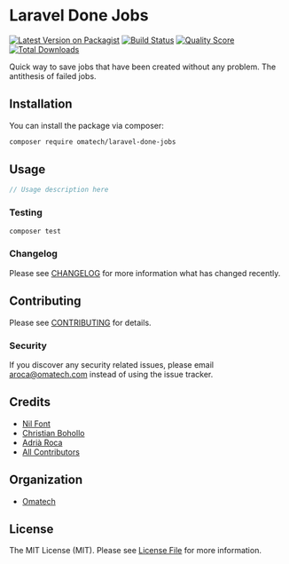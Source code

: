 # Laravel Done Jobs

[![Latest Version on Packagist](https://img.shields.io/packagist/v/omatech/laravel-done-jobs.svg?style=flat-square)](https://packagist.org/packages/omatech/laravel-done-jobs)
[![Build Status](https://img.shields.io/travis/omatech/laravel-done-jobs/master.svg?style=flat-square)](https://travis-ci.org/omatech/laravel-done-jobs)
[![Quality Score](https://img.shields.io/scrutinizer/g/omatech/laravel-done-jobs.svg?style=flat-square)](https://scrutinizer-ci.com/g/omatech/laravel-done-jobs)
[![Total Downloads](https://img.shields.io/packagist/dt/omatech/laravel-done-jobs.svg?style=flat-square)](https://packagist.org/packages/omatech/laravel-done-jobs)

Quick way to save jobs that have been created without any problem. The antithesis of failed jobs.
## Installation

You can install the package via composer:

```bash
composer require omatech/laravel-done-jobs
```

## Usage

``` php
// Usage description here
```

### Testing

``` bash
composer test
```

### Changelog

Please see [CHANGELOG](CHANGELOG.md) for more information what has changed recently.

## Contributing

Please see [CONTRIBUTING](CONTRIBUTING.md) for details.

### Security

If you discover any security related issues, please email aroca@omatech.com instead of using the issue tracker.

## Credits

- [Nil Font](https://github.com/omatech)
- [Christian Bohollo](https://github.com/christian-omatech)
- [Adrià Roca](https://github.com/adriaroca)
- [All Contributors](../../contributors)

## Organization

- [Omatech](https://github.com/omatech)

## License

The MIT License (MIT). Please see [License File](LICENSE.md) for more information.